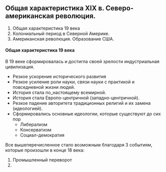 ## Общая характеристика XIX в. Северо-американская революция.

1. Общая характеристика 19 века
2. Колониальный период в Северной Америке.
3. Американская революция. Образование США. 

#### Общая характеристика 19 века 

В 19 веке сформировалась и достигла своей зрелости индустриальная цивилизация. 

- Резкое ускорение исторического развития
- Резкое усиление роли науки, связи науки с практикой и повседневной жизни людей.
- История стала по_настоящему всемирной.
- История стала Европо-центричной (западно-центричной).
- Резкое падение авторитета традиционных религий и их замена (идеологией).
- Сформировались основные идеологии, которые существуют до сих пор
	- Либерализм
	- Консерватизм
	- Социал-демократия

Все вышеперечисленное стало возможным благодаря 3 событиям, которые произошли в конце 18 века:
1) Промышленный переворот
2) 
